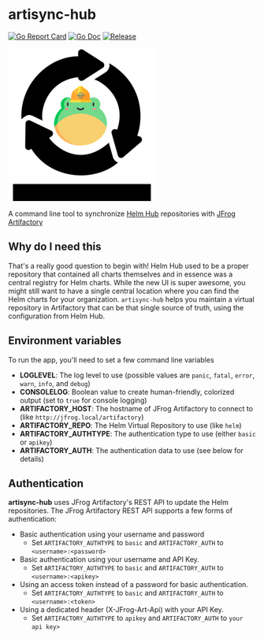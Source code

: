 # artisync-hub

[![Go Report Card](https://goreportcard.com/badge/github.com/retgits/artisync-hub?style=flat-square)](https://goreportcard.com/report/github.com/retgits/artisync-hub)
[![Go Doc](https://img.shields.io/badge/godoc-reference-blue.svg?style=flat-square)](http://godoc.org/github.com/retgits/artisync-hub)
[![Release](https://img.shields.io/github/release/retgits/artisync-hub.svg?style=flat-square)](https://github.com/retgits/artisync-hub/releases/latest)

![logo](./logo.png)

A command line tool to synchronize [Helm Hub](https://github.com/helm/hub) repositories with [JFrog Artifactory](https://jfrog.com/artifactory/)

## Why do I need this

That's a really good question to begin with! Helm Hub used to be a proper repository that contained all charts themselves and in essence was a central registry for Helm charts. While the new UI is super awesome, you might still want to have a single central location where you can find the Helm charts for your organization. `artisync-hub` helps you maintain a virtual repository in Artifactory that can be that single source of truth, using the configuration from Helm Hub.

## Environment variables

To run the app, you'll need to set a few command line variables

* **LOGLEVEL**: The log level to use (possible values are `panic`, `fatal`, `error`, `warn`, `info`, and `debug`)
* **CONSOLELOG**: Boolean value to create human-friendly, colorized output (set to `true` for console logging)
* **ARTIFACTORY_HOST**: The hostname of JFrog Artifactory to connect to (like `http://jfrog.local/artifactory`)
* **ARTIFACTORY_REPO**: The Helm Virtual Repository to use (like `helm`)
* **ARTIFACTORY_AUTHTYPE**: The authentication type to use (either `basic` or `apikey`)
* **ARTIFACTORY_AUTH**: The authentication data to use (see below for details)

## Authentication

**artisync-hub** uses JFrog Artifactory's REST API to update the Helm repositories. The JFrog Artifactory REST API supports a few forms of authentication:

* Basic authentication using your username and password
  * Set `ARTIFACTORY_AUTHTYPE` to `basic` and `ARTIFACTORY_AUTH` to `<username>:<password>`
* Basic authentication using your username and API Key.
  * Set `ARTIFACTORY_AUTHTYPE` to `basic` and `ARTIFACTORY_AUTH` to `<username>:<apikey>`
* Using an access token instead of a password for basic authentication.
  * Set `ARTIFACTORY_AUTHTYPE` to `basic` and `ARTIFACTORY_AUTH` to `<username>:<token>`
* Using a dedicated header (X-JFrog-Art-Api) with your API Key.
  * Set `ARTIFACTORY_AUTHTYPE` to `apikey` and `ARTIFACTORY_AUTH` to `your api key>`
